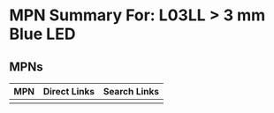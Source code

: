



# MPN Summary For: L03LL > 3 mm Blue LED

## MPNs
  

|MPN|Direct Links|Search Links|
| :--- | :--- | :--- |
||||
